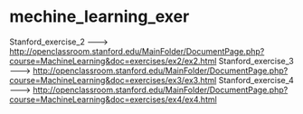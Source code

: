 # mechine_learning_exer

Stanford_exercise_2     ---> http://openclassroom.stanford.edu/MainFolder/DocumentPage.php?course=MachineLearning&doc=exercises/ex2/ex2.html
Stanford_exercise_3     ---> http://openclassroom.stanford.edu/MainFolder/DocumentPage.php?course=MachineLearning&doc=exercises/ex3/ex3.html
Stanford_exercise_4     ---> http://openclassroom.stanford.edu/MainFolder/DocumentPage.php?course=MachineLearning&doc=exercises/ex4/ex4.html